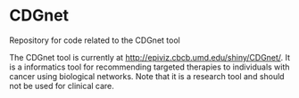 # CDGnet
Repository for code related to the CDGnet tool

The CDGnet tool is currently at http://epiviz.cbcb.umd.edu/shiny/CDGnet/. It is a informatics tool for recommending targeted therapies to individuals with cancer using biological networks. Note that it is a research tool and should not be used for clinical care.
